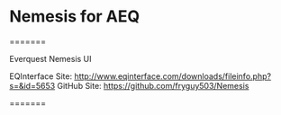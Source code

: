 # Nemesis for AEQ
=======

Everquest Nemesis UI

EQInterface Site: http://www.eqinterface.com/downloads/fileinfo.php?s=&id=5653
GitHub Site: https://github.com/fryguy503/Nemesis

=======


